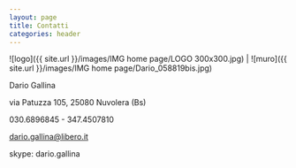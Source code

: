 ```yaml
---
layout: page
title: Contatti
categories: header
---
```


![logo]({{ site.url }}/images/IMG home page/LOGO 300x300.jpg) | ![muro]({{ site.url }}/images/IMG home page/Dario_058819bis.jpg)

Dario Gallina

via Patuzza 105, 25080 Nuvolera (Bs)

030.6896845 - 347.4507810

[dario.gallina@libero.it](mailto:dario.gallina@libero.it)

skype: dario.gallina
